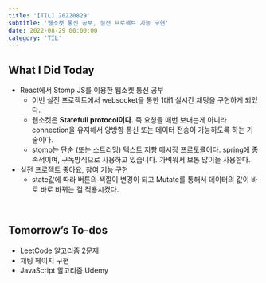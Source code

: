 ```yaml
---
title: '[TIL] 20220829'
subtitle: '웹소켓 통신 공부, 실전 프로젝트 기능 구현'
date: 2022-08-29 00:00:00
category: 'TIL'
---
```


## What I Did Today

- React에서 Stomp JS를 이용한 웹소켓 통신 공부
  - 이번 실전 프로젝트에서 websocket을 통한 1대1 실시간 채팅을 구현하게 되었다.
  - 웹소켓은 **Statefull protocol이다.** 즉 요청을 매번 보내는게 아니라 connection을 유지해서 양방향 통신 또는 데이터 전송이 가능하도록 하는 기술이다.
  - stomp는 단순 (또는 스트리밍) 텍스트 지향 메시징 프로토콜이다. spring에 종속적이며, 구독방식으로 사용하고 있습니다. 가벼워서 보통 많이들 사용한다.
- 실전 프로젝트 좋아요, 참여 기능 구현
  - state값에 따라 버튼의 색깔이 변경이 되고 Mutate를 통해서 데이터의 값이 바로 바로 바뀌는 걸 적용시켰다.

<br/>

## Tomorrow’s To-dos

- LeetCode 알고리즘 2문제
- 채팅 페이지 구현
- JavaScript 알고리즘 Udemy
  <br/>
